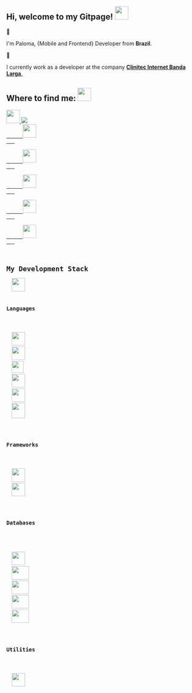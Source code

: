 ## Hi, welcome to my Gitpage! <code><img src="https://www.iconsdb.com/icons/preview/pink/github-9-xxl.png" width=35 height=35/></code>
:cherry_blossom:	<p>I'm Paloma, {Mobile and Frontend} Developer from <b>Brazil</b>.</p>
:cherry_blossom:	<p>I currently work as a developer at the company <a href="https://www.clinitec.com.br"><b>Clinitec Internet Banda Larga</b>.</a></p>

<h2>Where to find me: <code><img src="https://www.iconsdb.com/icons/preview/pink/search-12-xxl.png" width=35 height=35/></code></h2>
   
   <a href="DISCORD">
     <code><img src="https://www.iconsdb.com/icons/preview/pink/discord-xxl.png" width=35 height=35/></code>
   </a>
   <a href="Gmail">
      <code><img src="https://www.iconsdb.com/icons/preview/pink/email-14-xxl.png width=35 height=35/></code>
   </a>
   <a href="WhatsApp">
      <code><img src="https://www.iconsdb.com/icons/preview/pink/whatsapp-xxl.png" width=35 height=35/></code>
   </a>
   <a href="Pinterest">
      <code><img src="https://www.iconsdb.com/icons/preview/pink/pinterest-4-xxl.png" width=35 height=35/></code>
   </a>
   <a href="Steam">
      <code><img src="https://www.iconsdb.com/icons/preview/pink/steam-xxl.png" width=35 height=35/></code>
   </a>
   <a href="Skype">
      <code><img src="https://www.iconsdb.com/icons/preview/pink/skype-4-xxl.png" width=35 height=35/></code>
   </a>
   <a href="Twitch">
      <code><img src="https://www.iconsdb.com/icons/preview/pink/twitch-tv-2-xxl.png" width=35 height=35/></code>
   </a>
   
   <h2>My Development Stack</h2>  <code><img src="https://www.iconsdb.com/icons/preview/pink/code-xxl.png" width=35 height=35/></code>
   
<h3>Languages</h3>
<p>
  <code><img src="https://www.flaticon.com/svg/vstatic/svg/919/919830.svg?token=exp=1615771128~hmac=6cf6c3d207a0b5898de829718b985291" width=35 height=35/></code>
  <code><img src="https://pcodinomebzero.neocities.org/Imagens/javascript1.png" width=35 height=35/></code>
  <code><img src="https://miro.medium.com/max/816/1*mn6bOs7s6Qbao15PMNRyOA.png" width=31 height=31/></code>
  <code><img src="https://images.vexels.com/media/users/3/166401/isolated/preview/b82aa7ac3f736dd78570dd3fa3fa9e24-iacute-cone-da-linguagem-de-programa-ccedil-atilde-o-java-by-vexels.png" width=35 height=35/></code>
  <code><img src="https://image.flaticon.com/icons/png/512/732/732212.png" width=35 height=35/></code>
  <code><img src="https://cdn.iconscout.com/icon/free/png-256/css-118-569410.png" width=35 height=40/></code>
</p>

<h3>Frameworks</h3>
<p>
  <code><img src="https://appmasters.io/static/react-47ce6e77f039020ee2e76a10c1e988e9.png" width=35 height=35/></code>
  <code><img src="https://cdn.icon-icons.com/icons2/2148/PNG/512/expo_icon_132404.png" width=35 height=35/></code>
</p> 

<h3>Databases</h3>
 <p>
  <code><img src="https://img.icons8.com/color/452/mongodb.png" width=35 height=35 /></code>
  <code><img src="https://img.icons8.com/color/452/microsoft-sql-server.png" width=45 height=35 /></code>
  <code><img src="https://camo.githubusercontent.com/f85f882cb31eeaeee657ec955313015c30378e8f56c3dc2f06933b617a276cfd/68747470733a2f2f77372e706e6777696e672e636f6d2f706e67732f3734372f3739382f706e672d7472616e73706172656e742d6d7973716c2d6c6f676f2d6d7973716c2d64617461626173652d7765622d646576656c6f706d656e742d636f6d70757465722d736f6674776172652d646f6c7068696e2d6d6172696e652d6d616d6d616c2d616e696d616c732d746578742d7468756d626e61696c2e706e67" width=45 height=35 /></code>
  <code><img src="https://cdn.worldvectorlogo.com/logos/neo4j.svg" width=45 height=35 /></code>
  <code><img src="https://icon-library.com/images/postgresql-icon/postgresql-icon-12.jpg" width=45 height=35 /></code>
</p>

<h3>Utilities</h3>
<p>
  <code><img src="https://icons.iconarchive.com/icons/papirus-team/papirus-apps/512/insomnia-icon.png" width=35 height=35 /></code>
</p>
